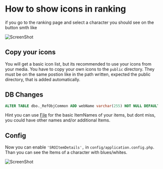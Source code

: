 # How to show icons in ranking

if you go to the ranking page and select a character you should see on the button smth like

![ScreenShot](https://raw.githubusercontent.com/kokspflanze/PServerCMS/master/docs/images/RANKING_DEFAULT.png)

## Copy your icons

You will get a basic icon list, but its recommended to use your icons from your media.
You have to copy your own icons to the `public` directory. They must be on the same postion like in the path written, expected the public directory, that is added automatically.

## DB Changes

````sql
ALTER TABLE dbo._RefObjCommon ADD webName varchar(255) NOT NULL DEFAULT 'ItemName';
````

Hint you can use [File](https://raw.githubusercontent.com/kokspflanze/PServerCMS/master/help/itemname.txt) for the basic ItemNames of your items, but dont miss, you could have other names and/or additional Items.


## Config

Now you can enable `'SROItemDetails',` in `config/application.config.php`.
Than you can see the Items of a character with blues/whites.

![ScreenShot](https://raw.githubusercontent.com/kokspflanze/PServerCMS/master/docs/images/blues_whites.png)